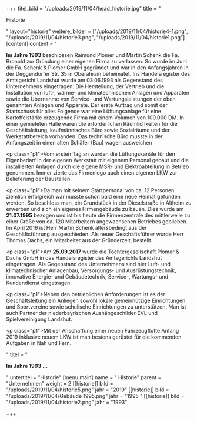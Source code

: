 +++
titel_bild = "/uploads/2019/11/04/head_historie.jpg"
title = "<p>Historie</p>"
layout="historie"
weitere_bilder = ["/uploads/2019/11/04/historie4-1.png", "/uploads/2019/11/04/historie3.png", "/uploads/2019/11/04/historie1.png"]
[content]
content = "<p><strong>Im Jahre 1993 </strong>beschlossen Raimund Plomer und Martin Schenk die Fa. Bronold zur Gründung einer eigenen Firma zu verlassen. So wurde im Juni die Fa. Schenk &amp; Plomer GmbH gegründet und war in den Anfangsjahren in der Deggendorfer Str. 35 in Oberahrain beheimatet. Ins Handelsregister des Amtsgericht Landshut wurde am 03.06.1993 als Gegenstand des Unternehmens eingetragen: Die Herstellung, der Vertrieb und die Installation von luft-, wärme- und klimatechnischen Anlagen und Apparaten sowie die Übernahme von Service- und Wartungsleistungen der oben genannten Anlagen und Apparate. Der erste Auftrag und somit der Startschuss für alles Folgende war eine Lüftungsanlage für eine Kartoffelstärke erzeugende Firma mit einem Volumen von 100.000 DM. In einer gemieteten Halle waren die erforderlichen Räumlichkeiten für die Geschäftsleitung, kaufmännisches Büro sowie Sozialräume und der Werkstattbereich vorhanden. Das technische Büro musste in der Anfangszeit in einen alten Schäfer (Bau) wagen ausweichen</p><p class=\"p1\">Vom ersten Tag an wurden die Lüftungskanäle für den Eigenbedarf in der eigenen Werkstatt mit eigenem Personal gebaut und die installierten Anlagen durch die eigene MSR- und Elektroabteilung in Betrieb genommen. Immer zierte das Firmenlogo auch einen eigenen LKW zur Belieferung der Baustellen.</p><p class=\"p1\">Da man mit seinem Startpersonal von ca. 12 Personen ziemlich erfolgreich war musste schon bald eine neue Heimat gefunden werden. So beschloss man, ein Grundstück in der Dieselstraße in Altheim zu erwerben und sich ein eigenes Firmengebäude zu bauen. Dies wurde am <strong>21.07.1995</strong> bezogen und ist bis heute die Firmenzentrale des mittlerweile zu einer Größe von ca. 120 Mitarbeitern angewachsenen Betriebes geblieben. Im April 2016 ist Herr Martin Schenk altersbedingt aus der Geschäftsführung ausgeschieden. Als neuer Geschäftsführer wurde Herr Thomas Dachs, ein Mitarbeiter aus der Gründerzeit, bestellt.</p><p class=\"p1\">Am <strong>25.09.2017</strong> wurde die Tochtergesellschaft Plomer &amp; Dachs GmbH in das Handelsregister des Amtsgerichts Landshut eingetragen. Als Gegenstand des Unternehmens sind hier Luft- und klimatechnischer Anlagenbau, Versorgungs- und Ausrüstungstechnik, innovative Energie- und Gebäudetechnik, Service-, Wartungs- und Kundendienst eingetragen.</p><p class=\"p1\">Neben den betrieblichen Anforderungen ist es der Geschäftsleitung ein Anliegen sowohl lokale gemeinnützige Einrichtungen und Sportvereine sowie schulische Einrichtungen zu unterstützen. Man ist auch Partner der niederbayrischen Aushängeschilder EVL und Spielvereinigung Landshut.</p><p class=\"p1\">Mit der Anschaffung einer neuen Fahrzeugflotte Anfang 2019 inklusive neuem LKW ist man bestens gerüstet für die kommenden Aufgaben in Nah und Fern.</p>"
titel = "<p><strong>Im Jahre 1993 ...</strong></p>"
untertitel = "Historie"
[menu.main]
name = " Historie"
parent = "Unternehmen"
weight = 2
[[historie]]
bild = "/uploads/2019/11/04/historie5.png"
jahr = "2019"
[[historie]]
bild = "/uploads/2019/11/04/Gebäude 1995.png"
jahr = "1995 "
[[historie]]
bild = "/uploads/2019/11/04/historie2.png"
jahr = "1993"

+++
